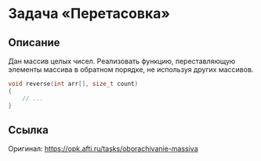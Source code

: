 # Задача «Перетасовка»
## Описание
Дан массив целых чисел. Реализовать функцию, переставляющую элементы массива в обратном порядке, не используя других массивов.
```C
void reverse(int arr[], size_t count)
{
    // ...
}
```
## Ссылка
Оригинал: https://opk.afti.ru/tasks/oborachivanie-massiva